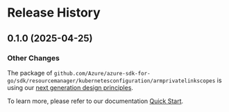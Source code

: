 # Release History

## 0.1.0 (2025-04-25)
### Other Changes

The package of `github.com/Azure/azure-sdk-for-go/sdk/resourcemanager/kubernetesconfiguration/armprivatelinkscopes` is using our [next generation design principles](https://azure.github.io/azure-sdk/general_introduction.html).

To learn more, please refer to our documentation [Quick Start](https://aka.ms/azsdk/go/mgmt).